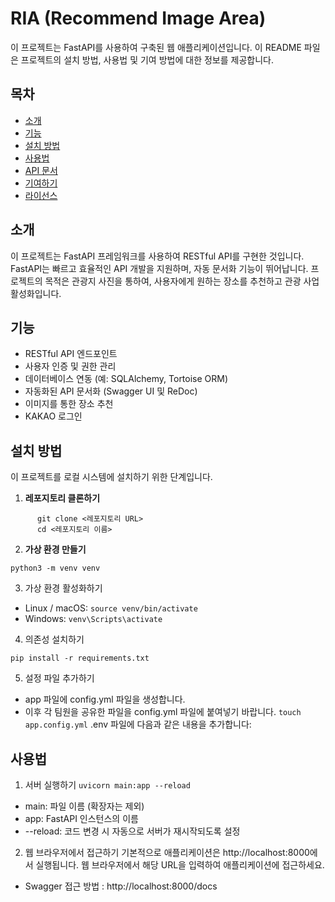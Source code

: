 # RIA (Recommend Image Area)

이 프로젝트는 FastAPI를 사용하여 구축된 웹 애플리케이션입니다. 이 README 파일은 프로젝트의 설치 방법, 사용법 및 기여 방법에 대한 정보를 제공합니다.

## 목차
- [소개](#소개)
- [기능](#기능)
- [설치 방법](#설치-방법)
- [사용법](#사용법)
- [API 문서](#api-문서)
- [기여하기](#기여하기)
- [라이선스](#라이선스)

## 소개

이 프로젝트는 FastAPI 프레임워크를 사용하여 RESTful API를 구현한 것입니다. FastAPI는 빠르고 효율적인 API 개발을 지원하며, 자동 문서화 기능이 뛰어납니다. 프로젝트의 목적은 관광지 사진을 통하여, 사용자에게 원하는 장소를 추천하고 관광 사업 활성화입니다.

## 기능

- RESTful API 엔드포인트
- 사용자 인증 및 권한 관리
- 데이터베이스 연동 (예: SQLAlchemy, Tortoise ORM)
- 자동화된 API 문서화 (Swagger UI 및 ReDoc)
- 이미지를 통한 장소 추천
- KAKAO 로그인

## 설치 방법

이 프로젝트를 로컬 시스템에 설치하기 위한 단계입니다.

1. **레포지토리 클론하기**
```   
      git clone <레포지토리 URL>
      cd <레포지토리 이름>
``` 
2. **가상 환경 만들기**

`python3 -m venv venv`

3. 가상 환경 활성화하기
- Linux / macOS:
`source venv/bin/activate`
- Windows:
`venv\Scripts\activate`
4. 의존성 설치하기

`pip install -r requirements.txt`

5. 설정 파일 추가하기
- app 파일에 config.yml 파일을 생성합니다.
- 이후 각 팀원을 공유한 파일을 config.yml 파일에 붙여넣기 바랍니다.
`touch app.config.yml`
.env 파일에 다음과 같은 내용을 추가합니다:

## 사용법
1. 서버 실행하기
`uvicorn main:app --reload`
- main: 파일 이름 (확장자는 제외)
- app: FastAPI 인스턴스의 이름
- --reload: 코드 변경 시 자동으로 서버가 재시작되도록 설정

2. 웹 브라우저에서 접근하기
기본적으로 애플리케이션은 http://localhost:8000에서 실행됩니다. 웹 브라우저에서 해당 URL을 입력하여 애플리케이션에 접근하세요.
- Swagger 접근 방법 : http://localhost:8000/docs
